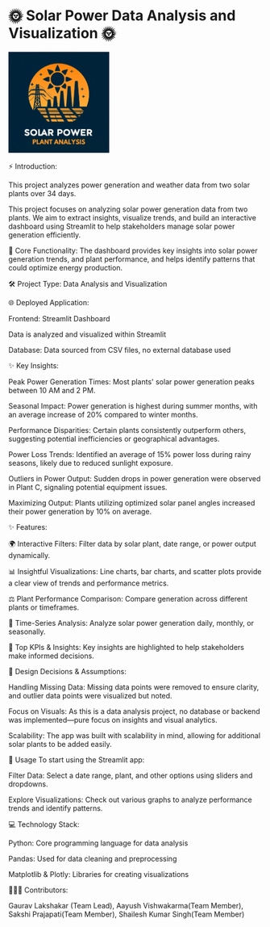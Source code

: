 # 🌞 Solar Power Data Analysis and Visualization 🌞

<img src="https://github.com/Sakshi9977/-Solar-Power-Data-Analysis-and-Visualization/blob/main/Solar%20Project%20logo.jpg" alt="Solar Power Project Logo" width="200">



⚡ Introduction:

This project analyzes power generation and weather data from two solar plants over 34 days.

This project focuses on analyzing solar power generation data from two plants. We aim to extract insights, visualize trends, and build an interactive dashboard using Streamlit to help stakeholders manage solar power generation efficiently.

🚀 Core Functionality: The dashboard provides key insights into solar power generation trends, and plant performance, and helps identify patterns that could optimize energy production.

🛠️ Project Type:
Data Analysis and Visualization

🌐 Deployed Application:

Frontend: Streamlit Dashboard

Data is analyzed and visualized within Streamlit

Database: Data sourced from CSV files, no external database used

✨ Key Insights:

Peak Power Generation Times: Most plants' solar power generation peaks between 10 AM and 2 PM.

Seasonal Impact: Power generation is highest during summer months, with an average increase of 20% compared to winter months.

Performance Disparities: Certain plants consistently outperform others, suggesting potential inefficiencies or geographical advantages.

Power Loss Trends: Identified an average of 15% power loss during rainy seasons, likely due to reduced sunlight exposure.

Outliers in Power Output: Sudden drops in power generation were observed in Plant C, signaling potential equipment issues.

Maximizing Output: Plants utilizing optimized solar panel angles increased their power generation by 10% on average.

✨ Features:

🌍 Interactive Filters: Filter data by solar plant, date range, or power output dynamically.

📊 Insightful Visualizations: Line charts, bar charts, and scatter plots provide a clear view of trends and performance metrics.

⚖️ Plant Performance Comparison: Compare generation across different plants or timeframes.

📅 Time-Series Analysis: Analyze solar power generation daily, monthly, or seasonally.

📝 Top KPIs & Insights: Key insights are highlighted to help stakeholders make informed decisions.

🎨 Design Decisions & Assumptions:

Handling Missing Data: Missing data points were removed to ensure clarity, and outlier data points were visualized but noted.

Focus on Visuals: As this is a data analysis project, no database or backend was implemented—pure focus on insights and visual analytics.

Scalability: The app was built with scalability in mind, allowing for additional solar plants to be added easily.

🎯 Usage
To start using the Streamlit app:

Filter Data: Select a date range, plant, and other options using sliders and dropdowns.

Explore Visualizations: Check out various graphs to analyze performance trends and identify patterns.

💻 Technology Stack:

Python: Core programming language for data analysis

Pandas: Used for data cleaning and preprocessing

Matplotlib & Plotly: Libraries for creating visualizations


🧑‍🤝‍🧑 Contributors:

Gaurav Lakshakar (Team Lead), Aayush Vishwakarma(Team Member), Sakshi Prajapati(Team Member), Shailesh Kumar Singh(Team Member)
